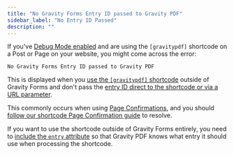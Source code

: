 ```yaml
---
title: "No Gravity Forms Entry ID passed to Gravity PDF"
sidebar_label: "No Entry ID Passed"
description: ""
---
```


If you've [Debug Mode enabled](global-settings.md#debug-mode) and are using the `[gravitypdf]` shortcode on a Post or Page on your website, you might come across the error:

```text
No Gravity Forms Entry ID passed to Gravity PDF
```

This is displayed when you [use the `[gravitypdf]` shortcode](shortcodes-and-mergetags.md#building-the-shortcode) outside of Gravity Forms and don't pass the [entry ID direct to the shortcode or via a URL parameter](shortcodes-and-mergetags.md#entry-semi-optional).

This commonly occurs when using [Page Confirmations](https://docs.gravityforms.com/configuring-confirmations/#page-confirmations), and you should [follow our shortcode Page Confirmation guide](shortcodes-and-mergetags.md#page-confirmation) to resolve.

If you want to use the shortcode outside of Gravity Forms entirely, you need to [include the `entry` attribute](shortcodes-and-mergetags.md#entry-semi-optional) so that Gravity PDF knows what entry it should use when processing the shortcode.